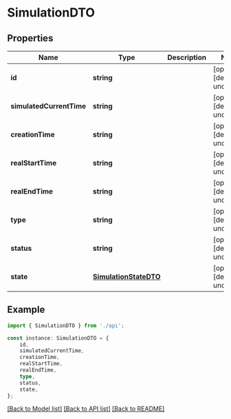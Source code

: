 # SimulationDTO


## Properties

Name | Type | Description | Notes
------------ | ------------- | ------------- | -------------
**id** | **string** |  | [optional] [default to undefined]
**simulatedCurrentTime** | **string** |  | [optional] [default to undefined]
**creationTime** | **string** |  | [optional] [default to undefined]
**realStartTime** | **string** |  | [optional] [default to undefined]
**realEndTime** | **string** |  | [optional] [default to undefined]
**type** | **string** |  | [optional] [default to undefined]
**status** | **string** |  | [optional] [default to undefined]
**state** | [**SimulationStateDTO**](SimulationStateDTO.md) |  | [optional] [default to undefined]

## Example

```typescript
import { SimulationDTO } from './api';

const instance: SimulationDTO = {
    id,
    simulatedCurrentTime,
    creationTime,
    realStartTime,
    realEndTime,
    type,
    status,
    state,
};
```

[[Back to Model list]](../README.md#documentation-for-models) [[Back to API list]](../README.md#documentation-for-api-endpoints) [[Back to README]](../README.md)
